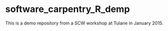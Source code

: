 # software_carpentry_R_demp
This is a demo repository from a SCW workshop at Tulane in January 2015.
